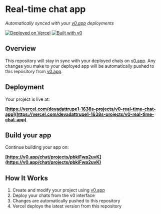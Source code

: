# Real-time chat app

*Automatically synced with your [v0.app](https://v0.app) deployments*

[![Deployed on Vercel](https://img.shields.io/badge/Deployed%20on-Vercel-black?style=for-the-badge&logo=vercel)](https://vercel.com/devadattrupe1-1638s-projects/v0-real-time-chat-app)
[![Built with v0](https://img.shields.io/badge/Built%20with-v0.app-black?style=for-the-badge)](https://v0.app/chat/projects/pbkiFwp2uvK)

## Overview

This repository will stay in sync with your deployed chats on [v0.app](https://v0.app).
Any changes you make to your deployed app will be automatically pushed to this repository from [v0.app](https://v0.app).

## Deployment

Your project is live at:

**[https://vercel.com/devadattrupe1-1638s-projects/v0-real-time-chat-app](https://vercel.com/devadattrupe1-1638s-projects/v0-real-time-chat-app)**

## Build your app

Continue building your app on:

**[https://v0.app/chat/projects/pbkiFwp2uvK](https://v0.app/chat/projects/pbkiFwp2uvK)**

## How It Works

1. Create and modify your project using [v0.app](https://v0.app)
2. Deploy your chats from the v0 interface
3. Changes are automatically pushed to this repository
4. Vercel deploys the latest version from this repository